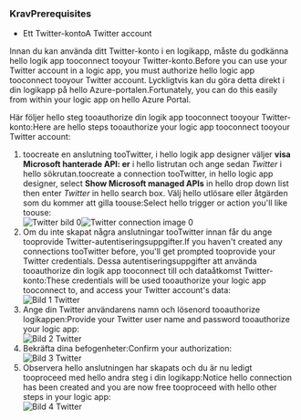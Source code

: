 ### <a name="prerequisites"></a><span data-ttu-id="78b0a-101">Krav</span><span class="sxs-lookup"><span data-stu-id="78b0a-101">Prerequisites</span></span>
* <span data-ttu-id="78b0a-102">Ett Twitter-konto</span><span class="sxs-lookup"><span data-stu-id="78b0a-102">A Twitter account</span></span> 

<span data-ttu-id="78b0a-103">Innan du kan använda ditt Twitter-konto i en logikapp, måste du godkänna hello logik app tooconnect tooyour Twitter-konto.</span><span class="sxs-lookup"><span data-stu-id="78b0a-103">Before you can use your Twitter account in a logic app, you must authorize hello logic app tooconnect tooyour Twitter account.</span></span> <span data-ttu-id="78b0a-104">Lyckligtvis kan du göra detta direkt i din logikapp på hello Azure-portalen.</span><span class="sxs-lookup"><span data-stu-id="78b0a-104">Fortunately, you can do this easily from within your logic app on hello Azure Portal.</span></span> 

<span data-ttu-id="78b0a-105">Här följer hello steg tooauthorize din logik app tooconnect tooyour Twitter-konto:</span><span class="sxs-lookup"><span data-stu-id="78b0a-105">Here are hello steps tooauthorize your logic app tooconnect tooyour Twitter account:</span></span>

1. <span data-ttu-id="78b0a-106">toocreate en anslutning tooTwitter, i hello logik app designer väljer **visa Microsoft hanterade API: er** i hello listrutan och ange sedan *Twitter* i hello sökrutan.</span><span class="sxs-lookup"><span data-stu-id="78b0a-106">toocreate a connection tooTwitter, in hello logic app designer, select **Show Microsoft managed APIs** in hello drop down list then enter *Twitter* in hello search box.</span></span> <span data-ttu-id="78b0a-107">Välj hello utlösare eller åtgärden som du kommer att gilla toouse:</span><span class="sxs-lookup"><span data-stu-id="78b0a-107">Select hello trigger or action you'll like toouse:</span></span>  
   <span data-ttu-id="78b0a-108">![Twitter bild 0](./media/connectors-create-api-twitter/twitter-0.png)</span><span class="sxs-lookup"><span data-stu-id="78b0a-108">![Twitter connection image 0](./media/connectors-create-api-twitter/twitter-0.png)</span></span>
2. <span data-ttu-id="78b0a-109">Om du inte skapat några anslutningar tooTwitter innan får du ange tooprovide Twitter-autentiseringsuppgifter.</span><span class="sxs-lookup"><span data-stu-id="78b0a-109">If you haven't created any connections tooTwitter before, you'll get prompted tooprovide your Twitter credentials.</span></span> <span data-ttu-id="78b0a-110">Dessa autentiseringsuppgifter att använda tooauthorize din logik app tooconnect till och dataåtkomst Twitter-konto:</span><span class="sxs-lookup"><span data-stu-id="78b0a-110">These credentials will be used tooauthorize your logic app tooconnect to, and access your Twitter account's data:</span></span>  
   ![Bild 1 Twitter](./media/connectors-create-api-twitter/twitter-1.png)  
3. <span data-ttu-id="78b0a-112">Ange din Twitter användarens namn och lösenord tooauthorize logikappen:</span><span class="sxs-lookup"><span data-stu-id="78b0a-112">Provide your Twitter user name and password tooauthorize your logic app:</span></span>  
   ![Bild 2 Twitter](./media/connectors-create-api-twitter/twitter-2.png)  
4. <span data-ttu-id="78b0a-114">Bekräfta dina befogenheter:</span><span class="sxs-lookup"><span data-stu-id="78b0a-114">Confirm your authorization:</span></span>  
   ![Bild 3 Twitter](./media/connectors-create-api-twitter/twitter-3.png)  
5. <span data-ttu-id="78b0a-116">Observera hello anslutningen har skapats och du är nu ledigt tooproceed med hello andra steg i din logikapp:</span><span class="sxs-lookup"><span data-stu-id="78b0a-116">Notice hello connection has been created and you are now free tooproceed with hello other steps in your logic app:</span></span>  
   ![Bild 4 Twitter](./media/connectors-create-api-twitter/twitter-4.png)

